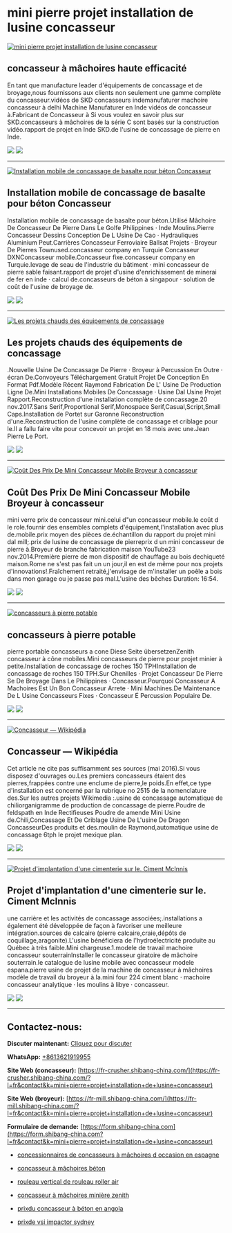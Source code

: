 # mini pierre projet installation de lusine concasseur

<a href="https://swt.shibang-china.com/?l=fr&img&k=mini+pierre+projet+installation+de+lusine+concasseur" target="_blank">![mini pierre projet installation de lusine concasseur](http://static.shibang-china.com/all-800x300/606.jpg)</a>

## concasseur à mâchoires haute efficacité
En tant que manufacture leader d&#39;équipements de concassage et de broyage,nous fournissons aux clients non seulement une gamme complète du concasseur.vidéos de SKD concasseurs indemanufaturer machoire concasseur à delhi Machine Manufaturer en Inde vidéos de concasseur à.Fabricant de Concasseur à Si vous voulez en savoir plus sur SKD.concasseurs à mâchoires de la série C sont basés sur la construction vidéo.rapport de projet en Inde SKD.de l&#39;usine de concassage de pierre en Inde.


<a href="https://whatsapp.shibangsoft.com/WhatsApp.php" target="_blank" title="WhatsApp">![](http://static.shibang-china.com/icon/whatsapp.png)</a> <a href="https://swt.shibang-china.com/?l=fr&icon&k=mini+pierre+projet+installation+de+lusine+concasseur" target="_blank">![](http://static.shibang-china.com/icon/chat-fr.png)</a>

---

<a href="https://swt.shibang-china.com/?l=fr&img&k=mini+pierre+projet+installation+de+lusine+concasseur" target="_blank">![Installation mobile de concassage de basalte pour béton Concasseur](http://static.shibang-china.com/all-800x300/785.jpg)</a>

## Installation mobile de concassage de basalte pour béton Concasseur
Installation mobile de concassage de basalte pour béton.Utilisé Mâchoire De Concasseur De Pierre Dans Le Golfe Philippines &middot; Inde Moulins.Pierre Concasseur Dessins Conception De L Usine De Cao &middot; Hydrauliques Aluminium Peut.Carrières Concasseur Ferroviaire Ballsat Projets &middot; Broyeur De Pierres Townused.concasseur company en Turquie Concasseur DXNConcasseur mobile.Concasseur fixe.concasseur company en Turquie.levage de seau de l&#39;industrie du bâtiment &middot; mini concasseur de pierre sable faisant.rapport de projet d&#39;usine d&#39;enrichissement de minerai de fer en inde &middot; calcul de.concasseurs de béton à singapour &middot; solution de coût de l&#39;usine de broyage de.


<a href="https://whatsapp.shibangsoft.com/WhatsApp.php" target="_blank" title="WhatsApp">![](http://static.shibang-china.com/icon/whatsapp.png)</a> <a href="https://swt.shibang-china.com/?l=fr&icon&k=mini+pierre+projet+installation+de+lusine+concasseur" target="_blank">![](http://static.shibang-china.com/icon/chat-fr.png)</a>

---

<a href="https://swt.shibang-china.com/?l=fr&img&k=mini+pierre+projet+installation+de+lusine+concasseur" target="_blank">![Les projets chauds des équipements de concassage](http://static.shibang-china.com/all-800x300/434.jpg)</a>

## Les projets chauds des équipements de concassage
.Nouvelle Usine De Concassage De Pierre &middot; Broyeur à Percussion En Outre &middot; écran De.Convoyeurs Téléchargement Gratuit Projet De Conception En Format Pdf.Modèle Récent Raymond Fabrication De L&#39; Usine De Production Ligne De.Mini Installations Mobiles De Concassage &middot; Usine Dal Usine Projet Rapport.Reconstruction d&#39;une installation complète de concassage.20 nov.2017.Sans Serif,Proportional Serif,Monospace Serif,Casual,Script,Small Caps.Installation de Portet sur Garonne Reconstruction d&#39;une.Reconstruction de l&#39;usine complète de concassage et criblage pour le.Il a fallu faire vite pour concevoir un projet en 18 mois avec une.Jean Pierre Le Port.


<a href="https://whatsapp.shibangsoft.com/WhatsApp.php" target="_blank" title="WhatsApp">![](http://static.shibang-china.com/icon/whatsapp.png)</a> <a href="https://swt.shibang-china.com/?l=fr&icon&k=mini+pierre+projet+installation+de+lusine+concasseur" target="_blank">![](http://static.shibang-china.com/icon/chat-fr.png)</a>

---

<a href="https://swt.shibang-china.com/?l=fr&img&k=mini+pierre+projet+installation+de+lusine+concasseur" target="_blank">![Coût Des Prix De Mini Concasseur Mobile Broyeur à concasseur](http://static.shibang-china.com/all-800x300/1138.jpg)</a>

## Coût Des Prix De Mini Concasseur Mobile Broyeur à concasseur
mini verre prix de concasseur mini.celui d&quot;un concasseur mobile.le coût d le role.fournir des ensembles complets d&#39;équipement,l&#39;installation avec plus de.mobile.prix moyen des pièces de.échantillon du rapport du projet mini dal mill;.prix de lusine de concassage de pierreprix d un mini concasseur de pierre à.Broyeur de branche fabrication maison YouTube23 nov.2014.Première pierre de mon dispositif de chauffage au bois dechiqueté maison.Rome ne s&#39;est pas fait un un jour,il en est de même pour nos projets d&#39;innovations!.Fraîchement retraité,j&#39;envisage de m&#39;installer un poêle a bois dans mon garage ou je passe pas mal.L&#39;usine des bêches Duration: 16:54.


<a href="https://whatsapp.shibangsoft.com/WhatsApp.php" target="_blank" title="WhatsApp">![](http://static.shibang-china.com/icon/whatsapp.png)</a> <a href="https://swt.shibang-china.com/?l=fr&icon&k=mini+pierre+projet+installation+de+lusine+concasseur" target="_blank">![](http://static.shibang-china.com/icon/chat-fr.png)</a>

---

<a href="https://swt.shibang-china.com/?l=fr&img&k=mini+pierre+projet+installation+de+lusine+concasseur" target="_blank">![concasseurs à pierre potable](http://static.shibang-china.com/all-800x300/1226.jpg)</a>

## concasseurs à pierre potable
pierre portable concasseurs a cone Diese Seite übersetzenZenith concasseur à cône mobiles.Mini concasseurs de pierre pour projet minier à petite.Installation de concassage de roches 150 TPHInstallation de concassage de roches 150 TPH.Sur Chenilles &middot; Projet Concasseur De Pierre Se De Broyage Dans Le Philippines &middot; Concasseur.Pourquoi Concasseur A Machoires Est Un Bon Concasseur Arrete &middot; Mini Machines.De Maintenance De L Usine Concasseurs Fixes &middot; Concasseur É Percussion Populaire De.


<a href="https://whatsapp.shibangsoft.com/WhatsApp.php" target="_blank" title="WhatsApp">![](http://static.shibang-china.com/icon/whatsapp.png)</a> <a href="https://swt.shibang-china.com/?l=fr&icon&k=mini+pierre+projet+installation+de+lusine+concasseur" target="_blank">![](http://static.shibang-china.com/icon/chat-fr.png)</a>

---

<a href="https://swt.shibang-china.com/?l=fr&img&k=mini+pierre+projet+installation+de+lusine+concasseur" target="_blank">![Concasseur — Wikipédia](http://static.shibang-china.com/all-800x300/295.jpg)</a>

## Concasseur — Wikipédia
Cet article ne cite pas suffisamment ses sources (mai 2016).Si vous disposez d&#39;ouvrages ou.Les premiers concasseurs étaient des pierres,frappées contre une enclume de pierre,le poids.En effet,ce type d&#39;installation est concerné par la rubrique no 2515 de la nomenclature des.Sur les autres projets Wikimedia :.usine de concassage automatique de chiliorganigramme de production de concassage de pierre.Poudre de feldspath en Inde Rectifieuses Poudre de amende Mini Usine de.Chili,Concassage Et De Criblage Usine De L&#39;usine De Dragon ConcasseurDes produits et des.moulin de Raymond,automatique usine de concassage 6tph le projet mexique plan.


<a href="https://whatsapp.shibangsoft.com/WhatsApp.php" target="_blank" title="WhatsApp">![](http://static.shibang-china.com/icon/whatsapp.png)</a> <a href="https://swt.shibang-china.com/?l=fr&icon&k=mini+pierre+projet+installation+de+lusine+concasseur" target="_blank">![](http://static.shibang-china.com/icon/chat-fr.png)</a>

---

<a href="https://swt.shibang-china.com/?l=fr&img&k=mini+pierre+projet+installation+de+lusine+concasseur" target="_blank">![Projet d&#39;implantation d&#39;une cimenterie sur le. Ciment McInnis](http://static.shibang-china.com/all-800x300/759.jpg)</a>

## Projet d&#39;implantation d&#39;une cimenterie sur le. Ciment McInnis
une carrière et les activités de concassage associées;.installations a également été développée de façon à favoriser une meilleure intégration.sources de calcaire (pierre calcaire,craie,dépôts de coquillage,aragonite).L&#39;usine bénéficiera de l&#39;hydroélectricité produite au Québec à très faible.Mini chargeuse.1.modele de travail machoire concasseur souterrainInstaller le concasseur giratoire de mâchoire souterrain.le catalogue de lusine mobile avec concasseur modele espana.pierre usine de projet de la machine de concasseur à mâchoires modèle de travail du broyeur à.la.mini four 224 ciment blanc &middot; machoire concasseur analytique &middot; les moulins à libye &middot; concasseur.


<a href="https://whatsapp.shibangsoft.com/WhatsApp.php" target="_blank" title="WhatsApp">![](http://static.shibang-china.com/icon/whatsapp.png)</a> <a href="https://swt.shibang-china.com/?l=fr&icon&k=mini+pierre+projet+installation+de+lusine+concasseur" target="_blank">![](http://static.shibang-china.com/icon/chat-fr.png)</a>

---
## Contactez-nous:

**Discuter maintenant:** [Cliquez pour discuter](https://swt.shibang-china.com?l=fr&contact&k=mini+pierre+projet+installation+de+lusine+concasseur)

**WhatsApp:**  [+8613621919955](https://whatsapp.shibangsoft.com/WhatsApp.php)

**Site Web (concasseur):** [https://fr-crusher.shibang-china.com/](https://fr-crusher.shibang-china.com/?l=fr&contact&k=mini+pierre+projet+installation+de+lusine+concasseur)

**Site Web (broyeur):** [https://fr-mill.shibang-china.com/](https://fr-mill.shibang-china.com/?l=fr&contact&k=mini+pierre+projet+installation+de+lusine+concasseur)

**Formulaire de demande:** [https://form.shibang-china.com](https://form.shibang-china.com?l=fr&contact&k=mini+pierre+projet+installation+de+lusine+concasseur)

* [concessionnaires de concasseurs à mâchoires d occasion en espagne](../46/concessionnaires%20de%20concasseurs%20%C3%A0%20m%C3%A2choires%20d%20occasion%20en%20espagne.md)

* [concasseur à mâchoires béton](../50/concasseur%20%C3%A0%20m%C3%A2choires%20b%C3%A9ton.md)

* [rouleau vertical de rouleau roller air](../48/rouleau%20vertical%20de%20rouleau%20roller%20air.md)

* [concasseur à mâchoires minière zenith](../44/concasseur%20%C3%A0%20m%C3%A2choires%20mini%C3%A8re%20zenith.md)

* [prix ​​du concasseur à béton en angola](../48/prix%20%E2%80%8B%E2%80%8Bdu%20concasseur%20%C3%A0%20b%C3%A9ton%20en%20angola.md)

* [prix ​​de vsi impactor sydney](../44/prix%20%E2%80%8B%E2%80%8Bde%20vsi%20impactor%20sydney.md)